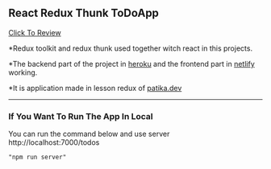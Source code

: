 ## React Redux Thunk ToDoApp
[Click To Review](https://react-redux-thunk-todo.netlify.app/)

*Redux toolkit and redux thunk used together witch react in this projects.

*The backend part of the project in [heroku](https://www.heroku.com)
 and the frontend part in [netlify](https://www.netlify.com) working.

*It is application made in lesson redux of 	[patika.dev](https://www.patika.dev/tr)

<hr>

### If You Want To Run The App In Local

You can run the command below and use server
http://localhost:7000/todos

```
"npm run server"
```

